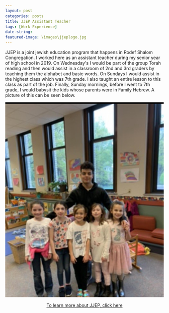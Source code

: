 ```yaml
---
layout: post
categories: posts
title: JJEP Assistant Teacher 
tags: [Work Experience]
date-string: 
featured-image: \images\jjeplogo.jpg
---
```

<p>
JJEP is a joint jewish education program that happens in Rodef Shalom Congregation. I worked here as an assistant teacher during my senior year of high school in 2019. On Wednesday's I would be part of the group Torah reading and then would assist in a classroom of 2nd and 3rd graders by teaching them the alphabet and basic words. On Sundays I would assist in the highest class which was 7th grade. I also taught an entire lesson to this class as part of the job. Finally, Sunday mornings, before I went to 7th grade, I would babysit the kids whose parents were in Family Hebrew. A picture of this can be seen below.
</p>

<img src="\images\jjepbabysitting.jpg" >



<center>
<p><a href="http://www.jjep.org/" target="_blank">To learn more about JJEP, click here</a></p>
</center>